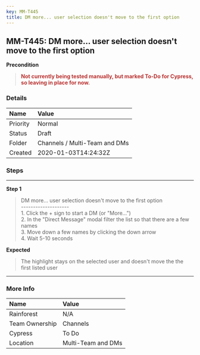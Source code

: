 ```yaml
---
key: MM-T445
title: DM more... user selection doesn't move to the first option
---
```


## MM-T445: DM more... user selection doesn't move to the first option

**Precondition**

> <article><strong><span style="color: rgb(184, 49, 47);">Not currently being tested manually, but marked To-Do for Cypress, so leaving in place for now.</span></strong></article>

### Details

| Name     | Value                         |
| :------- | :---------------------------- |
| Priority | Normal                        |
| Status   | Draft                         |
| Folder   | Channels / Multi-Team and DMs |
| Created  | 2020-01-03T14:24:32Z          |

### Steps

<hr/>

**Step 1**

> <article>DM more... user selection doesn't move to the first option<br />--------------------<br />1. Click the + sign to start a DM (or &quot;More...&quot;)<br />2. In the &quot;Direct Message&quot; modal filter the list so that there are a few names<br />3. Move down a few names by clicking the down arrow<br />4. Wait 5-10 seconds</article>

**Expected**

> <article>The highlight stays on the selected user and doesn't move the the first listed user</article>

<hr/>

### More Info

| Name           | Value              |
| :------------- | :----------------- |
| Rainforest     | N/A                |
| Team Ownership | Channels           |
| Cypress        | To Do              |
| Location       | Multi-Team and DMs |
